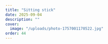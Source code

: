 ```yaml
---
title: "Sitting stick"
date: 2025-09-04
description: ""
cover:
  image: "/uploads/photo-1757001170522.jpg"
order: 44
---
```


